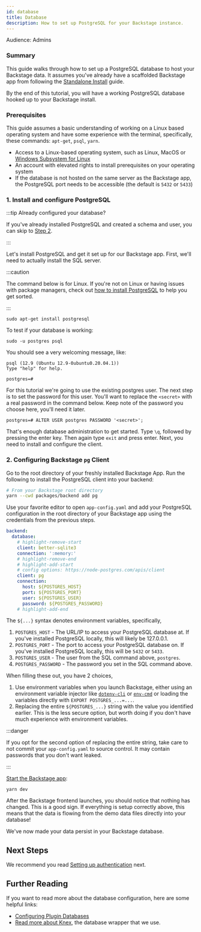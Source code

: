 ```yaml
---
id: database
title: Database
description: How to set up PostgreSQL for your Backstage instance.
---
```


Audience: Admins

### Summary

This guide walks through how to set up a PostgreSQL database to host your Backstage data. It assumes you've already have a scaffolded Backstage app from following the [Standalone Install](../../index.md) guide.

By the end of this tutorial, you will have a working PostgreSQL database hooked up to your Backstage install.

### Prerequisites

This guide assumes a basic understanding of working on a Linux based operating system and have some experience with the terminal, specifically, these commands: `apt-get`, `psql`, `yarn`.

- Access to a Linux-based operating system, such as Linux, MacOS or
  [Windows Subsystem for Linux](https://docs.microsoft.com/en-us/windows/wsl/)
- An account with elevated rights to install prerequisites on your operating
  system
- If the database is not hosted on the same server as the Backstage app, the
  PostgreSQL port needs to be accessible (the default is `5432` or `5433`)

### 1. Install and configure PostgreSQL

:::tip Already configured your database?

If you've already installed PostgreSQL and created a schema and user, you can skip to [Step 2](#2-configuring-backstage-pg-client).

:::

Let's install PostgreSQL and get it set up for our Backstage app. First, we'll need to actually install the SQL server.

:::caution

The command below is for Linux. If you're not on Linux or having issues with package managers, check out [how to install PostgreSQL](https://www.postgresql.org/download/) to help you get sorted.

:::

```shell
sudo apt-get install postgresql
```

To test if your database is working:

```shell
sudo -u postgres psql
```

You should see a very welcoming message, like:

```shell
psql (12.9 (Ubuntu 12.9-0ubuntu0.20.04.1))
Type "help" for help.

postgres=#
```

For this tutorial we're going to use the existing postgres user. The next step is to set the password for this user. You'll want to replace the `<secret>` with a real password in the command below. Keep note of the password you choose here, you'll need it later.

```shell
postgres=# ALTER USER postgres PASSWORD '<secret>';
```

That's enough database administration to get started. Type `\q`, followed by
pressing the enter key. Then again type `exit` and press enter. Next, you need
to install and configure the client.

### 2. Configuring Backstage `pg` Client

Go to the root directory of your freshly installed Backstage
App. Run the following to install the PostgreSQL client into your backend:

```bash
# From your Backstage root directory
yarn --cwd packages/backend add pg
```

Use your favorite editor to open `app-config.yaml` and add your PostgreSQL
configuration in the root directory of your Backstage app using the credentials from the previous steps.

```yaml title="app-config.yaml"
backend:
  database:
    # highlight-remove-start
    client: better-sqlite3
    connection: ':memory:'
    # highlight-remove-end
    # highlight-add-start
    # config options: https://node-postgres.com/apis/client
    client: pg
    connection:
      host: ${POSTGRES_HOST}
      port: ${POSTGRES_PORT}
      user: ${POSTGRES_USER}
      password: ${POSTGRES_PASSWORD}
    # highlight-add-end
```

The `${...}` syntax denotes environment variables, specifically,

1. `POSTGRES_HOST` - The URL/IP to access your PostgreSQL database at. If you've installed PostgreSQL locally, this will likely be 127.0.0.1.
2. `POSTGRES_PORT` - The port to access your PostgreSQL database on. If you've installed PostgreSQL locally, this will be `5432` or `5433`.
3. `POSTGRES_USER` - The user from the SQL command above, `postgres`.
4. `POSTGRES_PASSWORD` - The password you set in the SQL command above.

When filling these out, you have 2 choices,

1. Use environment variables when you launch Backstage, either using an environment variable injector like [`dotenv-cli`](https://www.npmjs.com/package/dotenv-cli) or [`env-cmd`](https://www.npmjs.com/package/env-cmd) or loading the variables directly with `EXPORT POSTGRES_...=...`.
2. Replacing the entire `${POSTGRES_...}` string with the value you identified earlier. This is the less secure option, but worth doing if you don't have much experience with environment variables.

:::danger

If you opt for the second option of replacing the entire string, take care to not commit your `app-config.yaml` to source control. It may contain passwords that you don't want leaked.

:::

[Start the Backstage app](../../index.md#2-run-the-backstage-app):

```shell
yarn dev
```

After the Backstage frontend launches, you should notice that nothing has changed. This is a good sign. If everything is setup correctly above, this means that the data is flowing from the demo data files directly into your database!

We've now made your data persist in your Backstage database.

## Next Steps

We recommend you read [Setting up authentication](../authentication.md) next.

## Further Reading

If you want to read more about the database configuration, here are some helpful links:

- [Configuring Plugin Databases](../../../tutorials/configuring-plugin-databases.md#privileges)
- [Read more about Knex](http://knexjs.org/), the database wrapper that we use.
